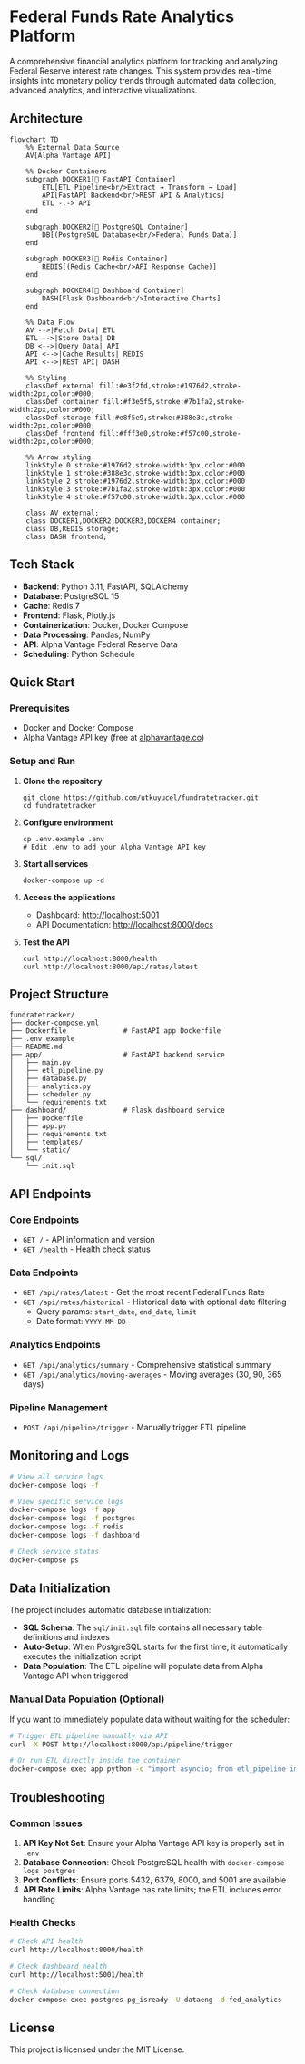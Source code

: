 # Federal Funds Rate Analytics Platform

A comprehensive financial analytics platform for tracking and analyzing Federal Reserve interest rate changes. This system provides real-time insights into monetary policy trends through automated data collection, advanced analytics, and interactive visualizations.

## Architecture

```mermaid
flowchart TD
    %% External Data Source
    AV[Alpha Vantage API]
    
    %% Docker Containers
    subgraph DOCKER1[🐳 FastAPI Container]
        ETL[ETL Pipeline<br/>Extract → Transform → Load]
        API[FastAPI Backend<br/>REST API & Analytics]
        ETL -.-> API
    end
    
    subgraph DOCKER2[🐳 PostgreSQL Container]
        DB[(PostgreSQL Database<br/>Federal Funds Data)]
    end
    
    subgraph DOCKER3[🐳 Redis Container]
        REDIS[(Redis Cache<br/>API Response Cache)]
    end
    
    subgraph DOCKER4[🐳 Dashboard Container]
        DASH[Flask Dashboard<br/>Interactive Charts]
    end
    
    %% Data Flow
    AV -->|Fetch Data| ETL
    ETL -->|Store Data| DB
    DB <-->|Query Data| API
    API <-->|Cache Results| REDIS
    API <-->|REST API| DASH
    
    %% Styling
    classDef external fill:#e3f2fd,stroke:#1976d2,stroke-width:2px,color:#000;
    classDef container fill:#f3e5f5,stroke:#7b1fa2,stroke-width:2px,color:#000;
    classDef storage fill:#e8f5e9,stroke:#388e3c,stroke-width:2px,color:#000;
    classDef frontend fill:#fff3e0,stroke:#f57c00,stroke-width:2px,color:#000;
    
    %% Arrow styling
    linkStyle 0 stroke:#1976d2,stroke-width:3px,color:#000
    linkStyle 1 stroke:#388e3c,stroke-width:3px,color:#000
    linkStyle 2 stroke:#1976d2,stroke-width:3px,color:#000
    linkStyle 3 stroke:#7b1fa2,stroke-width:3px,color:#000
    linkStyle 4 stroke:#f57c00,stroke-width:3px,color:#000
    
    class AV external;
    class DOCKER1,DOCKER2,DOCKER3,DOCKER4 container;
    class DB,REDIS storage;
    class DASH frontend;
```

## Tech Stack

- **Backend**: Python 3.11, FastAPI, SQLAlchemy
- **Database**: PostgreSQL 15
- **Cache**: Redis 7
- **Frontend**: Flask, Plotly.js
- **Containerization**: Docker, Docker Compose
- **Data Processing**: Pandas, NumPy
- **API**: Alpha Vantage Federal Reserve Data
- **Scheduling**: Python Schedule

## Quick Start

### Prerequisites

- Docker and Docker Compose
- Alpha Vantage API key (free at [alphavantage.co](https://www.alphavantage.co/support/#api-key))

### Setup and Run

1. **Clone the repository**

   ```
   git clone https://github.com/utkuyucel/fundratetracker.git
   cd fundratetracker
   ```

2. **Configure environment**

   ```
   cp .env.example .env
   # Edit .env to add your Alpha Vantage API key
   ```

3. **Start all services**

   ```
   docker-compose up -d
   ```

4. **Access the applications**

   - Dashboard: [http://localhost:5001](http://localhost:5001)
   - API Documentation: [http://localhost:8000/docs](http://localhost:8000/docs)

5. **Test the API**

   ```
   curl http://localhost:8000/health
   curl http://localhost:8000/api/rates/latest
   ```

## Project Structure

```
fundratetracker/
├── docker-compose.yml
├── Dockerfile              # FastAPI app Dockerfile
├── .env.example
├── README.md
├── app/                    # FastAPI backend service
│   ├── main.py
│   ├── etl_pipeline.py
│   ├── database.py
│   ├── analytics.py
│   ├── scheduler.py
│   └── requirements.txt
├── dashboard/              # Flask dashboard service
│   ├── Dockerfile
│   ├── app.py
│   ├── requirements.txt
│   ├── templates/
│   └── static/
└── sql/
    └── init.sql
```

## API Endpoints

### Core Endpoints

- `GET /` - API information and version
- `GET /health` - Health check status

### Data Endpoints

- `GET /api/rates/latest` - Get the most recent Federal Funds Rate
- `GET /api/rates/historical` - Historical data with optional date filtering
  - Query params: `start_date`, `end_date`, `limit`
  - Date format: `YYYY-MM-DD`

### Analytics Endpoints

- `GET /api/analytics/summary` - Comprehensive statistical summary
- `GET /api/analytics/moving-averages` - Moving averages (30, 90, 365 days)

### Pipeline Management

- `POST /api/pipeline/trigger` - Manually trigger ETL pipeline

## Monitoring and Logs

```bash
# View all service logs
docker-compose logs -f

# View specific service logs
docker-compose logs -f app
docker-compose logs -f postgres
docker-compose logs -f redis
docker-compose logs -f dashboard

# Check service status
docker-compose ps
```

## Data Initialization

The project includes automatic database initialization:

- **SQL Schema**: The `sql/init.sql` file contains all necessary table definitions and indexes
- **Auto-Setup**: When PostgreSQL starts for the first time, it automatically executes the initialization script
- **Data Population**: The ETL pipeline will populate data from Alpha Vantage API when triggered

### Manual Data Population (Optional)

If you want to immediately populate data without waiting for the scheduler:

```bash
# Trigger ETL pipeline manually via API
curl -X POST http://localhost:8000/api/pipeline/trigger

# Or run ETL directly inside the container
docker-compose exec app python -c "import asyncio; from etl_pipeline import FedRateETL; asyncio.run(FedRateETL().run_pipeline())"
```

## Troubleshooting

### Common Issues

1. **API Key Not Set**: Ensure your Alpha Vantage API key is properly set in `.env`
2. **Database Connection**: Check PostgreSQL health with `docker-compose logs postgres`
3. **Port Conflicts**: Ensure ports 5432, 6379, 8000, and 5001 are available
4. **API Rate Limits**: Alpha Vantage has rate limits; the ETL includes error handling

### Health Checks

```bash
# Check API health
curl http://localhost:8000/health

# Check dashboard health  
curl http://localhost:5001/health

# Check database connection
docker-compose exec postgres pg_isready -U dataeng -d fed_analytics
```

## License

This project is licensed under the MIT License.
